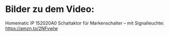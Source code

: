 # Bilder zu dem Video: 

Homematic IP 152020A0 Schaltaktor für Markenschalter – mit Signalleuchte: https://amzn.to/2NFvwlw

